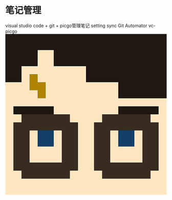 # 笔记管理
visual studio code + git + picgo管理笔记
setting sync
Git Automator
vc-picgo
![20190408222930.png](https://raw.githubusercontent.com/zhouganglin/notes/master/img/20190408222930.png)